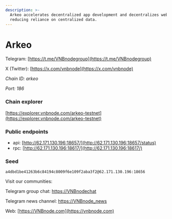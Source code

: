 ```yaml
---
description: >-
  Arkeo accelerates decentralized app development and decentralizes web3 UI,
  reducing reliance on centralized data.
---
```


# Arkeo

Telegram: [https://t.me/VNBnodegroup](https://t.me/VNBnodegroup)

X (Twitter): [https://x.com/vnbnode](https://x.com/vnbnode)

_Chain ID: arkeo_

_Port: 186_

### Chain explorer <a href="#chain-explorer" id="chain-explorer"></a>

[https://explorer.vnbnode.com/arkeo-testnet](https://explorer.vnbnode.com/arkeo-testnet)

### Public endpoints <a href="#public-endpoints" id="public-endpoints"></a>

* api: [http://62.171.130.196:18657/](http://62.171.130.196:18657/status)
* rpc: [http://62.171.130.196:18617/](http://62.171.130.196:18617/)

### Seed <a href="#public-endpoints" id="public-endpoints"></a>

```
a4dbd1be41263b6c84194c8009f6e109f2aba3f2@62.171.130.196:18656
```

Visit our communities:

Telegram group chat: [https://VNBnodechat](https://t.me/+4aLsnP6JHhY4YTY1)

Telegram news channel: [https://VNBnode\_news](https://t.me/+IpfWe\_pX7UlkMzY1)

Web: [https://VNBnode.com](https://vnbnode.com)
